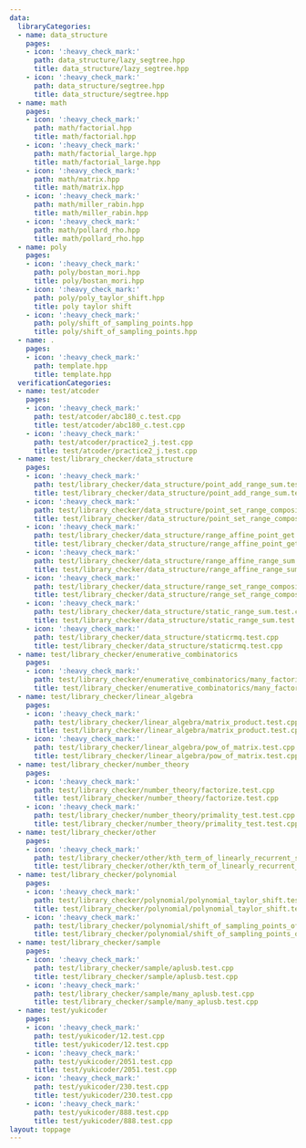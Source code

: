 ```yaml
---
data:
  libraryCategories:
  - name: data_structure
    pages:
    - icon: ':heavy_check_mark:'
      path: data_structure/lazy_segtree.hpp
      title: data_structure/lazy_segtree.hpp
    - icon: ':heavy_check_mark:'
      path: data_structure/segtree.hpp
      title: data_structure/segtree.hpp
  - name: math
    pages:
    - icon: ':heavy_check_mark:'
      path: math/factorial.hpp
      title: math/factorial.hpp
    - icon: ':heavy_check_mark:'
      path: math/factorial_large.hpp
      title: math/factorial_large.hpp
    - icon: ':heavy_check_mark:'
      path: math/matrix.hpp
      title: math/matrix.hpp
    - icon: ':heavy_check_mark:'
      path: math/miller_rabin.hpp
      title: math/miller_rabin.hpp
    - icon: ':heavy_check_mark:'
      path: math/pollard_rho.hpp
      title: math/pollard_rho.hpp
  - name: poly
    pages:
    - icon: ':heavy_check_mark:'
      path: poly/bostan_mori.hpp
      title: poly/bostan_mori.hpp
    - icon: ':heavy_check_mark:'
      path: poly/poly_taylor_shift.hpp
      title: poly taylor shift
    - icon: ':heavy_check_mark:'
      path: poly/shift_of_sampling_points.hpp
      title: poly/shift_of_sampling_points.hpp
  - name: .
    pages:
    - icon: ':heavy_check_mark:'
      path: template.hpp
      title: template.hpp
  verificationCategories:
  - name: test/atcoder
    pages:
    - icon: ':heavy_check_mark:'
      path: test/atcoder/abc180_c.test.cpp
      title: test/atcoder/abc180_c.test.cpp
    - icon: ':heavy_check_mark:'
      path: test/atcoder/practice2_j.test.cpp
      title: test/atcoder/practice2_j.test.cpp
  - name: test/library_checker/data_structure
    pages:
    - icon: ':heavy_check_mark:'
      path: test/library_checker/data_structure/point_add_range_sum.test.cpp
      title: test/library_checker/data_structure/point_add_range_sum.test.cpp
    - icon: ':heavy_check_mark:'
      path: test/library_checker/data_structure/point_set_range_composite.test.cpp
      title: test/library_checker/data_structure/point_set_range_composite.test.cpp
    - icon: ':heavy_check_mark:'
      path: test/library_checker/data_structure/range_affine_point_get.test.cpp
      title: test/library_checker/data_structure/range_affine_point_get.test.cpp
    - icon: ':heavy_check_mark:'
      path: test/library_checker/data_structure/range_affine_range_sum.test.cpp
      title: test/library_checker/data_structure/range_affine_range_sum.test.cpp
    - icon: ':heavy_check_mark:'
      path: test/library_checker/data_structure/range_set_range_composite.test.cpp
      title: test/library_checker/data_structure/range_set_range_composite.test.cpp
    - icon: ':heavy_check_mark:'
      path: test/library_checker/data_structure/static_range_sum.test.cpp
      title: test/library_checker/data_structure/static_range_sum.test.cpp
    - icon: ':heavy_check_mark:'
      path: test/library_checker/data_structure/staticrmq.test.cpp
      title: test/library_checker/data_structure/staticrmq.test.cpp
  - name: test/library_checker/enumerative_combinatorics
    pages:
    - icon: ':heavy_check_mark:'
      path: test/library_checker/enumerative_combinatorics/many_factorials.test.cpp
      title: test/library_checker/enumerative_combinatorics/many_factorials.test.cpp
  - name: test/library_checker/linear_algebra
    pages:
    - icon: ':heavy_check_mark:'
      path: test/library_checker/linear_algebra/matrix_product.test.cpp
      title: test/library_checker/linear_algebra/matrix_product.test.cpp
    - icon: ':heavy_check_mark:'
      path: test/library_checker/linear_algebra/pow_of_matrix.test.cpp
      title: test/library_checker/linear_algebra/pow_of_matrix.test.cpp
  - name: test/library_checker/number_theory
    pages:
    - icon: ':heavy_check_mark:'
      path: test/library_checker/number_theory/factorize.test.cpp
      title: test/library_checker/number_theory/factorize.test.cpp
    - icon: ':heavy_check_mark:'
      path: test/library_checker/number_theory/primality_test.test.cpp
      title: test/library_checker/number_theory/primality_test.test.cpp
  - name: test/library_checker/other
    pages:
    - icon: ':heavy_check_mark:'
      path: test/library_checker/other/kth_term_of_linearly_recurrent_sequence.test.cpp
      title: test/library_checker/other/kth_term_of_linearly_recurrent_sequence.test.cpp
  - name: test/library_checker/polynomial
    pages:
    - icon: ':heavy_check_mark:'
      path: test/library_checker/polynomial/polynomial_taylor_shift.test.cpp
      title: test/library_checker/polynomial/polynomial_taylor_shift.test.cpp
    - icon: ':heavy_check_mark:'
      path: test/library_checker/polynomial/shift_of_sampling_points_of_polynomial.test.cpp
      title: test/library_checker/polynomial/shift_of_sampling_points_of_polynomial.test.cpp
  - name: test/library_checker/sample
    pages:
    - icon: ':heavy_check_mark:'
      path: test/library_checker/sample/aplusb.test.cpp
      title: test/library_checker/sample/aplusb.test.cpp
    - icon: ':heavy_check_mark:'
      path: test/library_checker/sample/many_aplusb.test.cpp
      title: test/library_checker/sample/many_aplusb.test.cpp
  - name: test/yukicoder
    pages:
    - icon: ':heavy_check_mark:'
      path: test/yukicoder/12.test.cpp
      title: test/yukicoder/12.test.cpp
    - icon: ':heavy_check_mark:'
      path: test/yukicoder/2051.test.cpp
      title: test/yukicoder/2051.test.cpp
    - icon: ':heavy_check_mark:'
      path: test/yukicoder/230.test.cpp
      title: test/yukicoder/230.test.cpp
    - icon: ':heavy_check_mark:'
      path: test/yukicoder/888.test.cpp
      title: test/yukicoder/888.test.cpp
layout: toppage
---
```

